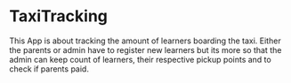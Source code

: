 # TaxiTracking
This App is about tracking the amount of learners boarding the taxi. Either the parents or admin have to register new learners but its more so that the admin can keep count of learners, their respective pickup points and to check if parents paid.
